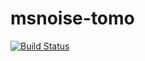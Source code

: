 # msnoise-tomo

[![Build Status](https://travis-ci.org/ThomasLecocq/msnoise-tomo.png)](https://travis-ci.org/ThomasLecocq/msnoise-tomo)
